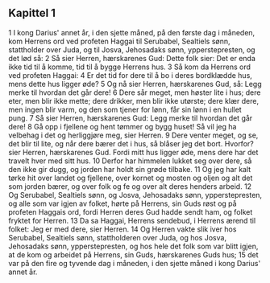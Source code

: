 ## Kapittel 1

1 I kong Darius' annet år, i den sjette måned, på den første dag i måneden, kom Herrens ord ved profeten Haggai til Serubabel, Sealtiels sønn, stattholder over Juda, og til Josva, Jehosadaks sønn, ypperstepresten, og det lød så:
2 Så sier Herren, hærskarenes Gud: Dette folk sier: Det er enda ikke tid til å komme, tid til å bygge Herrens hus.
3 Så kom da Herrens ord ved profeten Haggai:
4 Er det tid for dere til å bo i deres bordklædde hus, mens dette hus ligger øde?
5 Og nå sier Herren, hærskarenes Gud, så: Legg merke til hvordan det går dere!
6 Dere sår meget, men høster lite i hus; dere eter, men blir ikke mette; dere drikker, men blir ikke utørste; dere klær dere, men ingen blir varm, og den som tjener for lønn, får sin lønn i en hullet pung.
7 Så sier Herren, hærskarenes Gud: Legg merke til hvordan det går dere!
8 Gå opp i fjellene og hent tømmer og bygg huset! Så vil jeg ha velbehag i det og herliggjøre meg, sier Herren.
9 Dere venter meget, og se, det blir til lite, og når dere bærer det i hus, så blåser jeg det bort. Hvorfor? sier Herren, hærskarenes Gud. Fordi mitt hus ligger øde, mens dere har det travelt hver med sitt hus.
10 Derfor har himmelen lukket seg over dere, så den ikke gir dugg, og jorden har holdt sin grøde tilbake.
11 Og jeg har kalt tørke hit over landet og fjellene, over kornet og mosten og oljen og alt det som jorden bærer, og over folk og fe og over alt deres henders arbeid.
12 Og Serubabel, Sealtiels sønn, og Josva, Jehosadaks sønn, ypperstepresten, og alle som var igjen av folket, hørte på Herrens, sin Guds røst og på profeten Haggais ord, fordi Herren deres Gud hadde sendt ham, og folket fryktet for Herren.
13 Da sa Haggai, Herrens sendebud, i Herrens ærend til folket: Jeg er med dere, sier Herren.
14 Og Herren vakte slik iver hos Serubabel, Sealtiels sønn, stattholderen over Juda, og hos Josva, Jehosadaks sønn, ypperstepresten, og hos hele det folk som var blitt igjen, at de kom og arbeidet på Herrens, sin Guds, hærskarenes Guds hus;
15 det var på den fire og tyvende dag i måneden, i den sjette måned i kong Darius' annet år.
